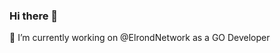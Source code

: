 ### Hi there 👋

<!--
**miiu96/miiu96** is a ✨ _special_ ✨ repository because its `README.md` (this file) appears on your GitHub profile.
--!>

 🔭 I’m currently working on @ElrondNetwork as a GO Developer

